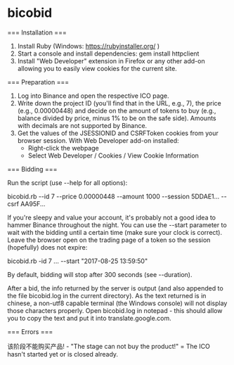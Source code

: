 # bicobid

=== Installation ===
1. Install Ruby (Windows: https://rubyinstaller.org/ )
2. Start a console and install dependencies: gem install httpclient
3. Install "Web Developer" extension in Firefox or any other add-on
   allowing you to easily view cookies for the current site.

=== Preparation ===
1. Log into Binance and open the respective ICO page.
2. Write down the project ID (you'll find that in the URL, e.g., 7), the price
   (e.g., 0.00000448) and decide on the amount of tokens to buy (e.g., balance
   divided by price, minus 1% to be on the safe side). Amounts with decimals
   are not supported by Binance.
3. Get the values of the JSESSIONID and CSRFToken cookies from your
   browser session. With Web Developer add-on installed:
     - Right-click the webpage
     - Select Web Developer / Cookies / View Cookie Information

=== Bidding ===

Run the script (use --help for all options):

  bicobid.rb --id 7 --price 0.00000448 --amount 1000 --session 5DDAE1... --csrf AA95F...

If you're sleepy and value your account, it's probably not a good idea to hammer
Binance throughout the night. You can use the --start parameter to wait with the
bidding until a certain time (make sure your clock is correct). Leave the browser
open on the trading page of a token so the session (hopefully) does not expire:

  bicobid.rb -id 7 ... --start "2017-08-25 13:59:50"

By default, bidding will stop after 300 seconds (see --duration).

After a bid, the info returned by the server is output (and also appended to
the file bicobid.log in the current directory).
As the text returned is in chinese, a non-utf8 capable terminal (the Windows
console) will not display those characters properly. Open bicobid.log in
notepad - this should allow you to copy the text and put it into
translate.google.com.

=== Errors ===

   该阶段不能购买产品!   - "The stage can not buy the product!" = The ICO
   hasn't started yet or is closed already.
